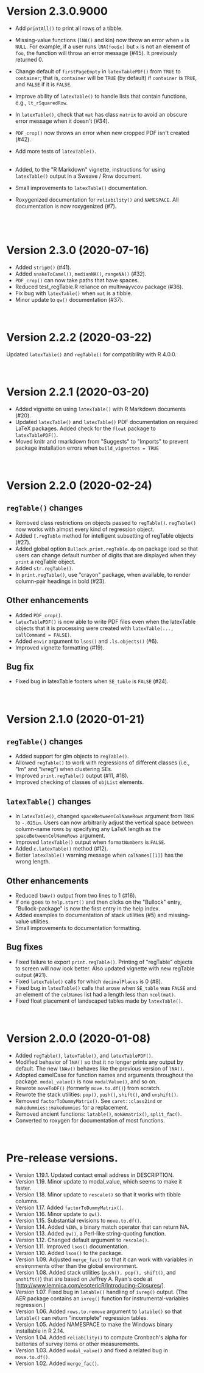 # Version 2.3.0.9000 
* Add `printAll()` to print all rows of a tibble.
* Missing-value functions (`lNA()` and kin) now throw an error when `x` is
  `NULL`. For example, if a user runs `lNA(foo$x)` but `x` is not an element 
  of `foo`, the function will throw an error message (#45). It previously 
  returned 0.
* Change default of `firstPageEmpty` in `latexTablePDF()` from `TRUE` to 
  `container`; that is, `container` will be `TRUE` (by default) if 
  `container` is `TRUE`, and `FALSE` if it is `FALSE`.   
* Improve ability of `latexTable()` to handle lists that contain functions,
  e.g., `lt_rSquaredRow`.
* In `latexTable()`, check that `mat` has class `matrix` to avoid an 
  obscure error message when it doesn't (#34).
* `PDF_crop()` now throws an error when new cropped PDF isn't created (#42).  
* Add more tests of `latexTable()`.
&nbsp;  
&nbsp;  

* Added, to the "R Markdown" vignette, instructions for using `latexTable()` 
  output in a Sweave / Rnw document.
* Small improvements to `latexTable()` documentation.
* Roxygenized documentation for `reliability()` and `NAMESPACE`. All 
  documentation is now roxygenized (#7).  
&nbsp;  
&nbsp;  
&nbsp;  


# Version 2.3.0 (2020-07-16) 
* Added `strip0()` (#41).
* Added `snakeToCamel()`, `medianNA()`, `rangeNA()` (#32).
* `PDF_crop()` can now take paths that have spaces.
* Reduced test_regTable.R reliance on multiwayvcov package (#36).
* Fix bug with `latexTable()` when `mat` is a tibble.
* Minor update to `qw()` documentation (#37).
&nbsp;  
&nbsp;  
&nbsp;  


# Version 2.2.2 (2020-03-22)
Updated `latexTable()` and `regTable()` for compatibility with R 4.0.0.
&nbsp;  
&nbsp;  
&nbsp;  


# Version 2.2.1 (2020-03-20)
* Added vignette on using `latexTable()` with R Markdown documents
  (#20).
* Updated `latexTable()` and `latexTable()` PDF documentation on 
  required LaTeX packages. Added check for the `float` package to 
  `latexTablePDF()`.
* Moved knitr and rmarkdown from "Suggests" to "Imports" to prevent 
  package installation errors when `build_vignettes = TRUE`
&nbsp;  
&nbsp;  
&nbsp;  



# Version 2.2.0 (2020-02-24)

## `regTable()` changes
* Removed class restrictions on objects passed to `regTable()`. `regTable()`
  now works with almost every kind of regression object.
* Added `[.regTable` method for intelligent subsetting of regTable objects (#27).
* Added global option `Bullock.print.regTable.dp` on package load so that 
  users can change default number of digits that are displayed when they
  `print` a regTable object.
* Added `str.regTable()`.
* In `print.regTable()`, use "crayon" package, when available, to render 
  column-pair headings in bold (#23). 

## Other enhancements
* Added `PDF_crop()`.
* `latexTablePDF()` is now able to write PDF files even when the latexTable 
  objects that it is processing were created with 
  `latexTable(..., callCommand = FALSE)`.
* Added `envir` argument to `lsos()` and `.ls.objects()` (#6).
* Improved vignette formatting (#19).

## Bug fix
* Fixed bug in latexTable footers when `SE_table` is `FALSE` (#24).
&nbsp;  
&nbsp;  
&nbsp;  



# Version 2.1.0 (2020-01-21)

## `regTable()` changes
* Added support for glm objects to `regTable()`.  
* Allowed `regTable()` to work with regressions of different classes (i.e., 
  "lm" and "ivreg") when clustering SEs.
* Improved `print.regTable()` output (#11, #18).
* Improved checking of classes of `objList` elements.

## `latexTable()` changes
* In `latexTable()`, changed `spaceBetweenColNameRows` argument from `TRUE` 
  to `-.025in`. Users can now arbitrarily adjust the vertical space between
  column-name rows by specifying any LaTeX length as the 
  `spaceBetweenColNameRows` argument.   
* Improved `latexTable()` output when `formatNumbers` is `FALSE`.
* Added `c.latexTable()` method (#12).
* Better `latexTable()` warning message when `colNames[[1]]` has the wrong length.

## Other enhancements
* Reduced `lNAv()` output from two lines to 1 (#16).
* If one goes to `help.start()` and then clicks on the "Bullock" entry, 
  "Bullock-package" is now the first entry in the help index.
* Added examples to documentation of stack utilities (#5) and missing-value 
  utilities.
* Small improvements to documentation formatting.

## Bug fixes
* Fixed failure to export `print.regTable()`. Printing of "regTable" objects  
  to screen will now look better. Also updated vignette with new regTable output 
  (#21).
* Fixed `latexTable()` calls for which `decimalPlaces` is 0 (#8).
* Fixed bug in `latexTable()` calls that arose when `SE_table` was `FALSE` and
  an element of the `colNames` list had a length less than `ncol(mat)`.
* Fixed float placement of landscaped tables made by `latexTable()`.
&nbsp;  
&nbsp;  
&nbsp;  



# Version 2.0.0 (2020-01-08)
* Added `regTable()`, `latexTable()`, and `latexTablePDF()`.
* Modified behavior of `lNA()` so that it no longer prints any output by 
  default. The new `lNAv()` behaves like the previous version of `lNA()`.
* Adopted camelCase for function names and arguments throughout the package.
  `modal_value()` is now `modalValue()`, and so on.
* Rewrote `moveToDF()` (formerly `move.to.df()`) from scratch.
* Rewrote the stack utilities: `pop()`, `push()`, `shift()`, and `unshift()`. 
* Removed `factorToDummyMatrix()`. See `caret::class2ind` or 
  `makedummies::makedummies` for a replacement.
* Removed ancient functions: `latable()`, `noNAmatrix()`, `split_fac()`.
* Converted to roxygen for documentation of most functions.
&nbsp;  
&nbsp;  
&nbsp;  



# Pre-release versions.
* Version 1.19.1. Updated contact email address in DESCRIPTION.
* Version 1.19.  Minor update to modal_value, which seems to make it faster.
* Version 1.18.  Minor update to `rescale()` so that it works with tibble columns.
* Version 1.17.  Added `factorToDummyMatrix()`.
* Version 1.16.  Minor update to `qw()`.
* Version 1.15.  Substantial revisions to `move.to.df()`.
* Version 1.14.  Added `%IN%`, a binary match operator that can return NA.
* Version 1.13.  Added `qw()`, a Perl-like string-quoting function.
* Version 1.12.  Changed default argument to `rescale()`.
* Version 1.11.  Improved `lsos()` documentation.
* Version 1.10.  Added `lsos()` to the package.
* Version 1.09.  Adjusted `merge_fac()` so that it can work with variables in 
               environments other than the global environment. 
* Version 1.08.  Added stack utilities (`push(), pop(), shift()`, and `unshift()`) 
               that are based on Jeffrey A. Ryan's code at
               [http://www.lemnica.com/esotericR/Introducing-Closures/].
* Version 1.07.  Fixed bug in `latable()` handling of `ivreg()` output.  (The AER
               package contains an `ivreg()` function for instrumental-variables
               regression.)
* Version 1.06.  Added `rows.to.remove` argument to `latable()` so that 
               `latable()` can return "incomplete" regression tables.
* Version 1.05.  Added NAMESPACE to make the Windows binary installable in R 2.14.
* Version 1.04.  Added `reliability()` to compute Cronbach's alpha for batteries of survey items or other measurements.
* Version 1.03.  Added `modal_value()` and fixed a related bug in `move.to.df()`.
* Version 1.02.  Added `merge_fac()`.
